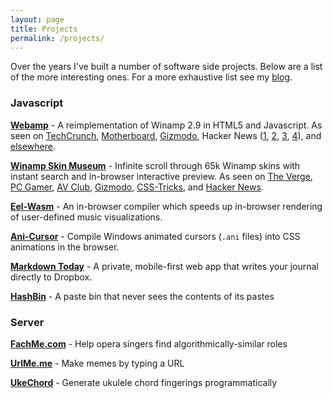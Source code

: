 ```yaml
---
layout: page
title: Projects
permalink: /projects/
---
```


Over the years I've built a number of software side projects. Below are a list of the more interesting ones. For a more exhaustive list see my [blog](/blog).

### Javascript

**[Webamp](https://webamp.org)** -  A reimplementation of Winamp 2.9 in HTML5 and Javascript. As seen on [TechCrunch](https://techcrunch.com/2018/02/09/whip-the-llamas-ass-with-this-javascript-winamp-emulator/), [Motherboard](https://motherboard.vice.com/en_us/article/qvebbv/winamp-2-mp3-music-player-emulator), [Gizmodo](https://gizmodo.com/winamp-2-has-been-immortalized-in-html5-for-your-pleasu-1655373653), Hacker News ([1](https://news.ycombinator.com/item?id=8565665), [2](https://news.ycombinator.com/item?id=15314629), [3](https://news.ycombinator.com/item?id=16333550), [4](https://news.ycombinator.com/item?id=17583997)), and [elsewhere](https://github.com/captbaritone/webamp/blob/master/packages/webamp/docs/press.md).

**[Winamp Skin Museum](https://skins.webamp.org)** -  Infinite scroll through 65k Winamp skins with instant search and in-browser interactive preview. As seen on [The Verge](https://www.theverge.com/tldr/21430347/winamp-skin-museum-nostalgia-90s-00s-internet-art-history-ui), [PC Gamer](https://www.pcgamer.com/heres-an-interactive-archive-of-65000-winamp-skins-for-you-to-browse-forever/), [AV Club](https://news.avclub.com/attention-digital-anthropologists-you-can-now-visit-an-1844954715), [Gizmodo](https://gizmodo.com/the-winamp-skin-museum-is-x-tremely-gnarly-1844958728), [CSS-Tricks](https://css-tricks.com/winamp-skin-museum/), and [Hacker News](https://news.ycombinator.com/item?id=24373699).

**[Eel-Wasm](/blog/speeding-up-winamps-music-visualizer-with-webassembly/)** - An in-browser compiler which speeds up in-browser rendering of user-defined music visualizations.

**[Ani-Cursor](/blog/rendering-animated-ani-cursors-in-the-browser/)** - Compile Windows animated cursors (`.ani` files) into CSS animations in the browser.

**[Markdown Today](https://markdown.today)** -  A private, mobile-first web app that writes your journal directly to Dropbox.

<!--
**[Eslint-plugin-underscore](https://github.com/captbaritone/eslint-plugin-underscore)** - ESLint rules for Underscore
-->

**[HashBin](http://hashb.in)** - A paste bin that never sees the contents of its pastes

### Server

**[FachMe.com](https://fachme.com)** - Help opera singers find algorithmically-similar roles

**[UrlMe.me](http://urlme.me)** - Make memes by typing a URL

<!--

### Comedy Generators

**[WhatTheFuckShouldIBeForHalloween.com](http://WhatTheFuckShouldIBeForHalloween.com)** - Generate random sexy Halloween costume ideas.

### For Opera Singers

**[FachMe.com](http://fachme.com)** - Algorithmically suggest opera roles

**[Fach Generator](fach-generator/)** - Generate over-the-top fach names

**[WhatTheFachShouldIBeForHalloween.com](http://WhatTheFachShouldIBeForHalloween.com)** - Generate random opera character Halloween costume ideas.

-->

**[UkeChord](ukulele-chords/)** - Generate ukulele chord fingerings programmatically


